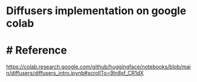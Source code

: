 # Diffusers implementation on google colab
# # Reference
https://colab.research.google.com/github/huggingface/notebooks/blob/main/diffusers/diffusers_intro.ipynb#scrollTo=9In8sf_CR1dX
